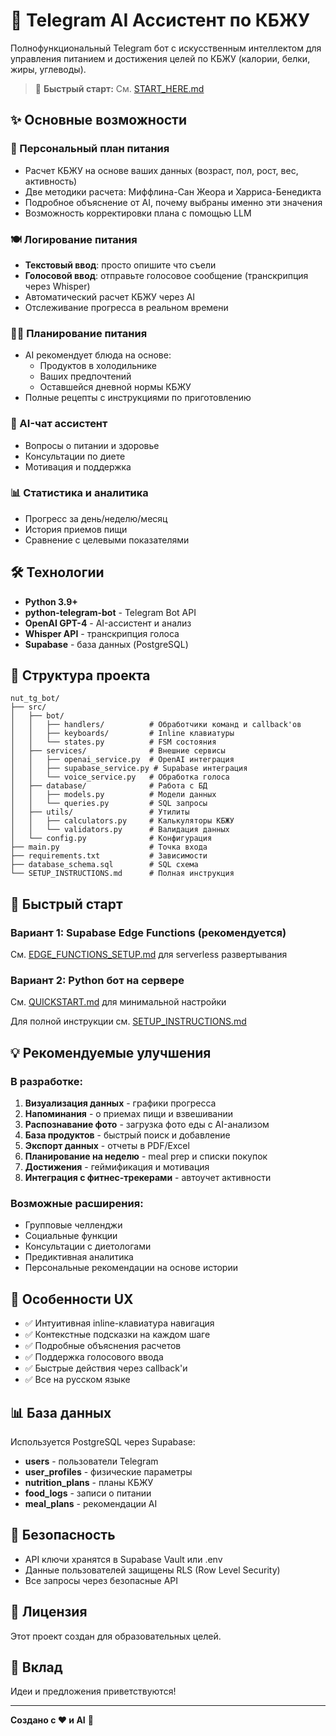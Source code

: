 # 🥗 Telegram AI Ассистент по КБЖУ

Полнофункциональный Telegram бот с искусственным интеллектом для управления питанием и достижения целей по КБЖУ (калории, белки, жиры, углеводы).

> 🚀 **Быстрый старт:** См. [START_HERE.md](START_HERE.md)

## ✨ Основные возможности

### 🎯 Персональный план питания
- Расчет КБЖУ на основе ваших данных (возраст, пол, рост, вес, активность)
- Две методики расчета: Миффлина-Сан Жеора и Харриса-Бенедикта
- Подробное объяснение от AI, почему выбраны именно эти значения
- Возможность корректировки плана с помощью LLM

### 🍽 Логирование питания
- **Текстовый ввод**: просто опишите что съели
- **Голосовой ввод**: отправьте голосовое сообщение (транскрипция через Whisper)
- Автоматический расчет КБЖУ через AI
- Отслеживание прогресса в реальном времени

### 👨‍🍳 Планирование питания
- AI рекомендует блюда на основе:
  - Продуктов в холодильнике
  - Ваших предпочтений
  - Оставшейся дневной нормы КБЖУ
- Полные рецепты с инструкциями по приготовлению

### 💬 AI-чат ассистент
- Вопросы о питании и здоровье
- Консультации по диете
- Мотивация и поддержка

### 📊 Статистика и аналитика
- Прогресс за день/неделю/месяц
- История приемов пищи
- Сравнение с целевыми показателями

## 🛠 Технологии

- **Python 3.9+**
- **python-telegram-bot** - Telegram Bot API
- **OpenAI GPT-4** - AI-ассистент и анализ
- **Whisper API** - транскрипция голоса
- **Supabase** - база данных (PostgreSQL)

## 📁 Структура проекта

```
nut_tg_bot/
├── src/
│   ├── bot/
│   │   ├── handlers/          # Обработчики команд и callback'ов
│   │   ├── keyboards/         # Inline клавиатуры
│   │   └── states.py          # FSM состояния
│   ├── services/              # Внешние сервисы
│   │   ├── openai_service.py  # OpenAI интеграция
│   │   ├── supabase_service.py # Supabase интеграция
│   │   └── voice_service.py   # Обработка голоса
│   ├── database/              # Работа с БД
│   │   ├── models.py          # Модели данных
│   │   └── queries.py         # SQL запросы
│   ├── utils/                 # Утилиты
│   │   ├── calculators.py     # Калькуляторы КБЖУ
│   │   └── validators.py      # Валидация данных
│   └── config.py              # Конфигурация
├── main.py                    # Точка входа
├── requirements.txt           # Зависимости
├── database_schema.sql        # SQL схема
└── SETUP_INSTRUCTIONS.md      # Полная инструкция
```

## 🚀 Быстрый старт

### Вариант 1: Supabase Edge Functions (рекомендуется)
См. [EDGE_FUNCTIONS_SETUP.md](EDGE_FUNCTIONS_SETUP.md) для serverless развертывания

### Вариант 2: Python бот на сервере
См. [QUICKSTART.md](QUICKSTART.md) для минимальной настройки

Для полной инструкции см. [SETUP_INSTRUCTIONS.md](SETUP_INSTRUCTIONS.md)

## 💡 Рекомендуемые улучшения

### В разработке:
1. **Визуализация данных** - графики прогресса
2. **Напоминания** - о приемах пищи и взвешивании
3. **Распознавание фото** - загрузка фото еды с AI-анализом
4. **База продуктов** - быстрый поиск и добавление
5. **Экспорт данных** - отчеты в PDF/Excel
6. **Планирование на неделю** - meal prep и списки покупок
7. **Достижения** - геймификация и мотивация
8. **Интеграция с фитнес-трекерами** - автоучет активности

### Возможные расширения:
- Групповые челленджи
- Социальные функции
- Консультации с диетологами
- Предиктивная аналитика
- Персональные рекомендации на основе истории

## 🎨 Особенности UX

- ✅ Интуитивная inline-клавиатура навигация
- ✅ Контекстные подсказки на каждом шаге
- ✅ Подробные объяснения расчетов
- ✅ Поддержка голосового ввода
- ✅ Быстрые действия через callback'и
- ✅ Все на русском языке

## 📊 База данных

Используется PostgreSQL через Supabase:
- **users** - пользователи Telegram
- **user_profiles** - физические параметры
- **nutrition_plans** - планы КБЖУ
- **food_logs** - записи о питании
- **meal_plans** - рекомендации AI

## 🔐 Безопасность

- API ключи хранятся в Supabase Vault или .env
- Данные пользователей защищены RLS (Row Level Security)
- Все запросы через безопасные API

## 📝 Лицензия

Этот проект создан для образовательных целей.

## 🤝 Вклад

Идеи и предложения приветствуются!

---

**Создано с ❤️ и AI** 🤖
